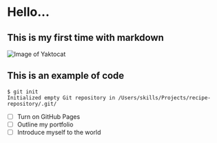 # Hello... 
## This is my first time with markdown
![Image of Yaktocat](https://octodex.github.com/images/yaktocat.png)
## This is an example of code 
```
$ git init
Initialized empty Git repository in /Users/skills/Projects/recipe-repository/.git/
```
- [ ] Turn on GitHub Pages
- [ ] Outline my portfolio
- [ ] Introduce myself to the world
